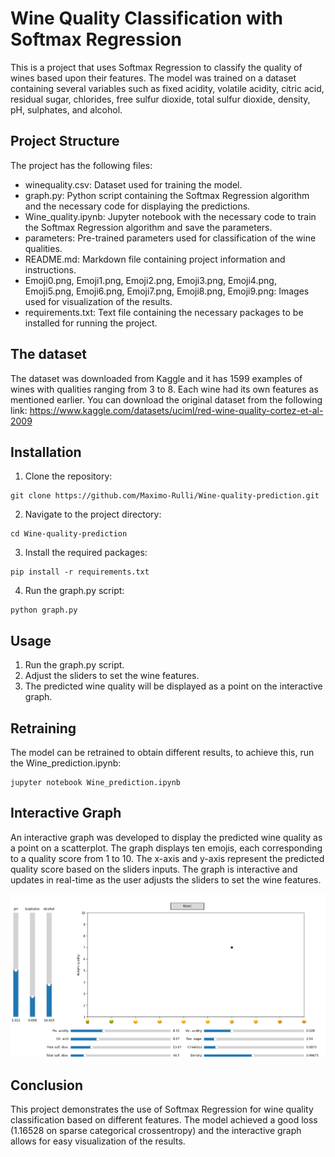 # Wine Quality Classification with Softmax Regression
This is a project that uses Softmax Regression to classify the quality of wines based upon their features. The model was trained on a dataset containing several variables such as fixed acidity, volatile acidity, citric acid, residual sugar, chlorides, free sulfur dioxide, total sulfur dioxide, density, pH, sulphates, and alcohol.

## Project Structure
The project has the following files:

- winequality.csv: Dataset used for training the model.
- graph.py: Python script containing the Softmax Regression algorithm and the necessary code for displaying the predictions.
- Wine_quality.ipynb: Jupyter notebook with the necessary code to train the Softmax Regression algorithm and save the parameters.
- parameters: Pre-trained parameters used for classification of the wine qualities.
- README.md: Markdown file containing project information and instructions.
- Emoji0.png, Emoji1.png, Emoji2.png, Emoji3.png, Emoji4.png, Emoji5.png, Emoji6.png, Emoji7.png, Emoji8.png, Emoji9.png: Images used for visualization of the results.
- requirements.txt: Text file containing the necessary packages to be installed for running the project.

## The dataset
The dataset was downloaded from Kaggle and it has 1599 examples of wines with qualities ranging from 3 to 8. Each wine had its own features as mentioned earlier. You can download the original dataset from the following link:
https://www.kaggle.com/datasets/uciml/red-wine-quality-cortez-et-al-2009

## Installation
1. Clone the repository: 
``` 
git clone https://github.com/Maximo-Rulli/Wine-quality-prediction.git 
```
2. Navigate to the project directory: 
``` 
cd Wine-quality-prediction 
```
3. Install the required packages: 
``` 
pip install -r requirements.txt 
```
4. Run the graph.py script: 
``` 
python graph.py
```


## Usage
1. Run the graph.py script.
2. Adjust the sliders to set the wine features.
3. The predicted wine quality will be displayed as a point on the interactive graph.

## Retraining
The model can be retrained to obtain different results, to achieve this, run the Wine_prediction.ipynb: 
``` 
jupyter notebook Wine_prediction.ipynb 
```

## Interactive Graph
An interactive graph was developed to display the predicted wine quality as a point on a scatterplot. The graph displays ten emojis, each corresponding to a quality score from 1 to 10. The x-axis and y-axis represent the predicted quality score based on the sliders inputs. The graph is interactive and updates in real-time as the user adjusts the sliders to set the wine features.

![Screenshot of the interactive graph generated when running graph.py](/screenshot.png)

## Conclusion
This project demonstrates the use of Softmax Regression for wine quality classification based on different features. The model achieved a good loss (1.16528 on sparse categorical crossentropy) and the interactive graph allows for easy visualization of the results.
